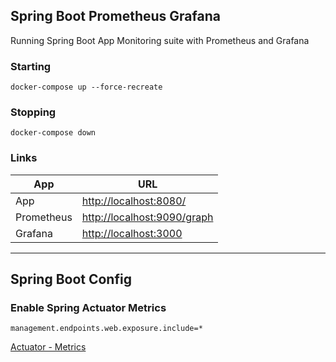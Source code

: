 ## Spring Boot Prometheus Grafana

Running Spring Boot App Monitoring suite with Prometheus and Grafana

### Starting

```shell
docker-compose up --force-recreate
```

### Stopping
```shell
docker-compose down
```

### Links

| App  | URL  |
|---|---|
| App | [http://localhost:8080/](http://localhost:8080/) |
| Prometheus | [http://localhost:9090/graph](http://localhost:9090/graph) |
| Grafana  | [http://localhost:3000](http://localhost:3000)  |

---

## Spring Boot Config

### Enable Spring Actuator Metrics

```
management.endpoints.web.exposure.include=*
```

[Actuator - Metrics](http://localhost:8080/actuator/metrics)
